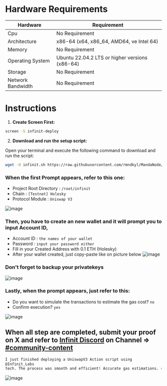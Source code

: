 # Hardware Requirements
| Hardware | Requirement |
| ------------- | ---------------- |
Cpu | No Requirement
Architecture | x86-64 (x64, x86_64, AMD64, ve Intel 64)
Memory | No Requirement
Operating System | Ubuntu 22.04.2 LTS or higher versions (x86-64)
Storage | No Requirement
Network Bandwidth | No Requirement

# Instructions

1. **Create Screen First:**
 ```bash
screen -S infinit-deploy
 ```

2. **Download and run the setup script:**

Open your terminal and execute the following command to download and run the script:

   ```sh
   wget -O infinit.sh https://raw.githubusercontent.com/rmndkyl/MandaNode/main/Infinit-Contract-Deploy/infinit.sh && chmod +x infinit.sh && sed -i 's/\r$//' infinit.sh && ./infinit.sh
   ```
 ### When the first Prompt appears, refer to this one:
 - Project Root Directory : `/root/infinit`
 - Chain : `[Testnet] Holesky`
 - Protocol Module : `Uniswap V3`

 ![image](https://github.com/user-attachments/assets/a0207efd-8860-4eba-8ebc-6db422590e55)

 ### Then, you have to create an new wallet and it will prompt you to input **Account ID**,
 - Account ID : `the names of your wallet`
 - Password : `input your password either`
 - Fill in your Created Address with 0.1 ETH (Holesky)
 - After your wallet created, just copy-paste like on picture below
 ![image](https://github.com/user-attachments/assets/ba007929-4f12-4781-8cb9-69430aea5ed6)

 ### Don't forget to backup your privatekeys

 ![image](https://github.com/user-attachments/assets/38f6e00c-68a5-45e2-a262-ed279d5feb71)

 ### Lastly, when the prompt appears, just refer to this:
 - Do you want to simulate the transactions to estimate the gas cost? `no`
 - Confirm execution? `yes`
   
 ![image](https://github.com/user-attachments/assets/fd373393-6d26-4607-aa12-c14cf4530247)


## When all step are completed, submit your proof on X and refer to [Infinit Discord](https://mee6.xyz/i/3htNZ9h69p) on Channel => [#community-content](https://discord.com/channels/1267781102966149191/1288098983071191120)
```bash
I just finished deploying a UniswapV3 Action script using
@Infinit_Labs
tech. The process was smooth and efficient! Accurate gas estimations. #infinittech #uniswapv3 #blockchain #defi
```
![image](https://github.com/user-attachments/assets/b59a4273-8889-4882-9881-a958f97a2172)


